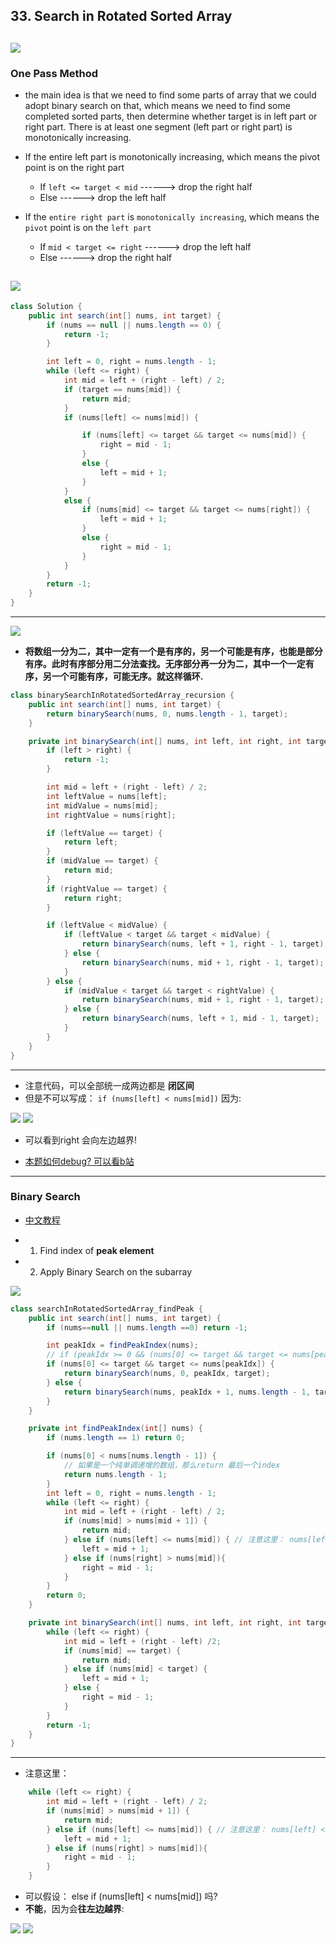 ## 33. Search in Rotated Sorted Array
![](img/2022-05-22-21-09-41.png)
---
### One Pass Method


-  the main idea is that we need to find some parts of array that we could adopt
   binary search on that, which means we need to find some completed sorted parts, 
   then determine whether target is in left part or right part. There is at least one 
   segment (left part or right part) is monotonically increasing.

- If the entire left part is monotonically increasing, which means the pivot point is 
  on the right part
  - If `left <= target < mid` ------> drop the right half
  - Else ------> drop the left half
- If the `entire right part` is `monotonically increasing`, which means the `pivot` point 
  is on the `left part`
  - If `mid < target <= right` ------> drop the left half
  - Else ------> drop the right half

![](img/2022-05-23-13-09-22.png)
---
```java
class Solution {
    public int search(int[] nums, int target) {
        if (nums == null || nums.length == 0) {
            return -1;
        }

        int left = 0, right = nums.length - 1;
        while (left <= right) {
            int mid = left + (right - left) / 2;
            if (target == nums[mid]) {
                return mid;
            }
            if (nums[left] <= nums[mid]) {

                if (nums[left] <= target && target <= nums[mid]) {
                    right = mid - 1;
                }
                else {
                    left = mid + 1;
                }
            }
            else {
                if (nums[mid] <= target && target <= nums[right]) {
                    left = mid + 1;
                }
                else {
                    right = mid - 1;
                }
            }
        }
        return -1;
    }
}
```
---
![](img/2023-08-16-22-34-18.png)

- **将数组一分为二，其中一定有一个是有序的，另一个可能是有序，也能是部分有序。此时有序部分用二分法查找。无序部分再一分为二，其中一个一定有序，另一个可能有序，可能无序。就这样循环.**

```java
class binarySearchInRotatedSortedArray_recursion {
    public int search(int[] nums, int target) {
        return binarySearch(nums, 0, nums.length - 1, target);
    }

    private int binarySearch(int[] nums, int left, int right, int target) {
        if (left > right) {
            return -1;
        }

        int mid = left + (right - left) / 2;
        int leftValue = nums[left];
        int midValue = nums[mid];
        int rightValue = nums[right];

        if (leftValue == target) {
            return left;
        }
        if (midValue == target) {
            return mid;
        }
        if (rightValue == target) {
            return right;
        }

        if (leftValue < midValue) {
            if (leftValue < target && target < midValue) {
                return binarySearch(nums, left + 1, right - 1, target);
            } else {
                return binarySearch(nums, mid + 1, right - 1, target);
            }
        } else {
            if (midValue < target && target < rightValue) {
                return binarySearch(nums, mid + 1, right - 1, target);
            } else {
                return binarySearch(nums, left + 1, mid - 1, target);
            }
        }
    }
}
```

---
- 注意代码，可以全部统一成两边都是 **闭区间**
- 但是不可以写成： `if (nums[left] < nums[mid])` 因为:

![](img/2023-04-08-14-10-02.png)
![](img/2023-04-08-14-11-10.png)
 
- 可以看到right 会向左边越界!

- [本题如何debug? 可以看b站](https://www.bilibili.com/video/BV1pp4y1W7eZ/?spm_id_from=333.880.my_history.page.click&vd_source=333bb18bd89bdbb4a7c9b3b16c3947f3)

---

### Binary Search

- [中文教程](https://www.youtube.com/watch?v=IQyJX5ddEx0)

- 1. Find index of **peak element**
- 2. Apply Binary Search on the subarray

![](img/2023-04-02-19-22-40.png)


```java
class searchInRotatedSortedArray_findPeak {
    public int search(int[] nums, int target) {
        if (nums==null || nums.length ==0) return -1;

        int peakIdx = findPeakIndex(nums);
        // if (peakIdx >= 0 && (nums[0] <= target && target <= nums[peakIdx]))
        if (nums[0] <= target && target <= nums[peakIdx]) {
            return binarySearch(nums, 0, peakIdx, target);
        } else {
            return binarySearch(nums, peakIdx + 1, nums.length - 1, target);
        }
    }

    private int findPeakIndex(int[] nums) {
        if (nums.length == 1) return 0;

        if (nums[0] < nums[nums.length - 1]) {
            // 如果是一个纯单调递增的数组，那么return 最后一个index
            return nums.length - 1;
        }
        int left = 0, right = nums.length - 1;
        while (left <= right) {
            int mid = left + (right - left) / 2;
            if (nums[mid] > nums[mid + 1]) {
                return mid;
            } else if (nums[left] <= nums[mid]) { // 注意这里： nums[left] <= nums[mid]
                left = mid + 1;
            } else if (nums[right] > nums[mid]){
                right = mid - 1;
            }
        }
        return 0;
    }

    private int binarySearch(int[] nums, int left, int right, int target) {
        while (left <= right) {
            int mid = left + (right - left) /2;
            if (nums[mid] == target) {
                return mid;
            } else if (nums[mid] < target) {
                left = mid + 1;
            } else {
                right = mid - 1;
            }
        }
        return -1;
    }
}
```
---
- 注意这里：

```java
    while (left <= right) {
        int mid = left + (right - left) / 2;
        if (nums[mid] > nums[mid + 1]) {
            return mid;
        } else if (nums[left] <= nums[mid]) { // 注意这里： nums[left] <= nums[mid]
            left = mid + 1;
        } else if (nums[right] > nums[mid]){
            right = mid - 1;
        }
    }
```

- 可以假设： else if (nums[left] < nums[mid])  吗?
- **不能**，因为会**往左边越界**:

![](img/2023-04-08-13-44-40.png)
![](img/2023-04-08-13-45-25.png)